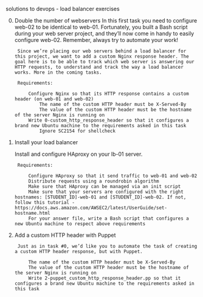 solutions to devops - load balancer exercises

0. Double the number of webservers
        In this first task you need to configure web-02 to be identical to web-01. Fortunately, you built a Bash script during your web server project, and they’ll now come in handy to easily configure web-02. Remember, always try to automate your work!

        Since we’re placing our web servers behind a load balancer for this project, we want to add a custom Nginx response header. The goal here is to be able to track which web server is answering our HTTP requests, to understand and track the way a load balancer works. More in the coming tasks.

        Requirements:

            Configure Nginx so that its HTTP response contains a custom header (on web-01 and web-02)
                The name of the custom HTTP header must be X-Served-By
                The value of the custom HTTP header must be the hostname of the server Nginx is running on
            Write 0-custom_http_response_header so that it configures a brand new Ubuntu machine to the requirements asked in this task
                Ignore SC2154 for shellcheck

1. Install your load balancer 
    
    Install and configure HAproxy on your lb-01 server.

        Requirements:

            Configure HAproxy so that it send traffic to web-01 and web-02
            Distribute requests using a roundrobin algorithm
            Make sure that HAproxy can be managed via an init script
            Make sure that your servers are configured with the right hostnames: [STUDENT_ID]-web-01 and [STUDENT_ID]-web-02. If not, follow this tutorial - https://docs.aws.amazon.com/AWSEC2/latest/UserGuide/set-hostname.html
            For your answer file, write a Bash script that configures a new Ubuntu machine to respect above requirements

2. Add a custom HTTP header with Puppet

        Just as in task #0, we’d like you to automate the task of creating a custom HTTP header response, but with Puppet.

            The name of the custom HTTP header must be X-Served-By
            The value of the custom HTTP header must be the hostname of the server Nginx is running on
            Write 2-puppet_custom_http_response_header.pp so that it configures a brand new Ubuntu machine to the requirements asked in this task

